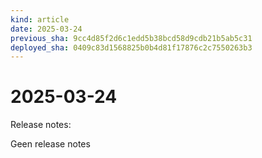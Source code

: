 ```yaml
---
kind: article
date: 2025-03-24
previous_sha: 9cc4d85f2d6c1edd5b38bcd58d9cdb21b5ab5c31
deployed_sha: 0409c83d1568825b0b4d81f17876c2c7550263b3
---
```


# 2025-03-24

Release notes:

Geen release notes
